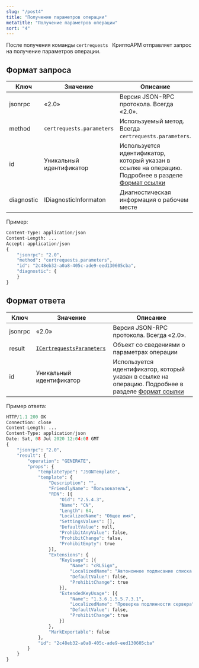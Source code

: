 ```yaml
---
slug: "/post4"
title: "Получение параметров операции"
metaTitle: "Получение параметров операции"
sort: "4"
---
```


После получения команды `certrequests ` КриптоАРМ отправляет запрос на получение параметров операции.

## Формат запроса

| Ключ | Значение | Описание |
| --- | --- | --- |
| jsonrpc | «2.0» | Версия JSON-RPC протокола. Всегда «2.0». |
| method | `certrequests.parameters`|  Используемый метод. Всегда `certrequests.parameters`. |
| id |  Уникальный идентификатор |  Используется идентификатор, который указан в ссылке на операцию. Подробнее в разделе [Формат ссылки](../002-description-requests-and-responses.md) |
| diagnostic |  IDiagnosticInformaton |  Диагностическая информация о рабочем месте |

Пример:

``` py linenums="1"
Content-Type: application/json
Content-Length: ...
Accept: application/json
{
    "jsonrpc": "2.0",
    "method": "certrequests.parameters",
    "id": "2c48eb32-a0a8-405c-ade9-eed130605cba",
    "diagnostic": {
    }
}
```

## Формат ответа

| Ключ | Значение | Описание |
| --- | --- | --- |
| jsonrpc | «2.0» | Версия JSON-RPC протокола. Всегда «2.0». |
| result | [`ICertrequestsParameters`](./06-ICertrequestsParameters.md) |  Объект со сведениями о параметрах операции |
| id |  Уникальный идентификатор |  Используется идентификатор, который указан в ссылке на операцию. Подробнее в разделе [Формат ссылки](../002-description-requests-and-responses.md) |

Пример ответа:

``` py linenums="1"
HTTP/1.1 200 OK
Connection: close
Content-Length: ...
Content-Type: application/json
Date: Sat, 08 Jul 2020 12:04:08 GMT
{
    "jsonrpc": "2.0",
    "result": {
        "operation": "GENERATE",
        "props": {
            "templateType": "JSONTemplate",
            "template": {
                "Description": "",
                "FriendlyName": "Пользователь",
                "RDN": [{
                    "Oid": "2.5.4.3",
                    "Name": "CN",
                    "Length": 64,
                    "LocalizedName": "Общее имя",
                    "SettingsValues": [],
                    "DefaultValue": null,
                    "ProhibitAnyValue": false,
                    "ProhibitChange": false,
                    "ProhibitEmpty": true
                }],
                "Extensions": {
                    "KeyUsage": [{
                        "Name": "cRLSign",
                        "LocalizedName": "Автономное подписание списка отзыва (CRL)",
                        "DefaultValue": false,
                        "ProhibitChange": true
                    }],
                    "ExtendedKeyUsage": [{
                        "Name": "1.3.6.1.5.5.7.3.1",
                        "LocalizedName": "Проверка подлинности сервера",
                        "DefaultValue": false,
                        "ProhibitChange": true
                    }]
                },
                "MarkExportable": false
            },
            "id": "2c48eb32-a0a8-405c-ade9-eed130605cba"
        }
    }
}
```